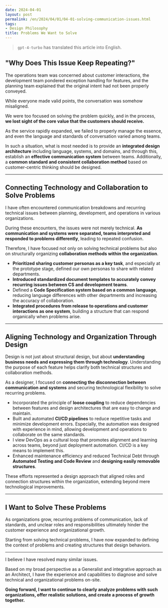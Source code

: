 ```yaml
---
date: 2024-04-01
layout: post
permalink: /en/2024/04/01/04-01-solving-communication-issues.html
tags:
- Design Philosophy
title: Problems We Want to Solve
---
```

> `gpt-4-turbo` has translated this article into English.

## "Why Does This Issue Keep Repeating?"

The operations team was concerned about customer interactions, the development team pondered exception handling for features, and the planning team explained that the original intent had not been properly conveyed.

While everyone made valid points, the conversation was somehow misaligned.

We were too focused on solving the problem quickly, and in the process, **we lost sight of the core value that the customers should receive.**

As the service rapidly expanded, we failed to properly manage the essence, and even the language and standards of conversation varied among teams.

In such a situation, what is most needed is to provide an **integrated design architecture** including language, systems, and domains, and through this, establish an **effective communication system** between teams. Additionally, a **common standard and consistent collaboration method** based on customer-centric thinking should be designed.

---

## Connecting Technology and Collaboration to Solve Problems

I have often encountered communication breakdowns and recurring technical issues between planning, development, and operations in various organizations.

During these encounters, the issues were not merely technical. **As communication and systems were separated, teams interpreted and responded to problems differently**, leading to repeated confusion.

Therefore, I have focused not only on solving technical problems but also on structurally organizing **collaboration methods within the organization**.

- **Prioritized sharing customer personas as a key task**, and especially at the prototype stage, defined our own personas to share with related departments.
- **Introduced standardized document templates to accurately convey recurring issues between CS and development teams**.
- Defined a **Code Specification system based on a common language**, reducing language differences with other departments and increasing the accuracy of collaboration.
- **Integrated procedures from release to operations and customer interactions as one system**, building a structure that can respond organically when problems arise.

---

## Aligning Technology and Organization Through Design

Design is not just about structural design, but about **understanding business needs and expressing them through technology**. Understanding the purpose of each feature helps clarify both technical structures and collaboration methods.

As a designer, I focused on **connecting the disconnection between communication and systems** and securing technological flexibility to solve recurring problems.

- Incorporated the principle of **loose coupling** to reduce dependencies between features and design architectures that are easy to change and maintain.
- Built and automated **CI/CD pipelines** to reduce repetitive tasks and minimize development errors. Especially, the automation was designed with experience in mind, allowing development and operations to collaborate on the same standards.
- I view DevOps as a cultural loop that promotes alignment and learning across teams, beyond just deployment automation. CI/CD is a key means to implement this.
- Enhanced maintenance efficiency and reduced Technical Debt through **Automated Testing and Code Review** and **designing easily removable structures**.

These efforts represented a design approach that aligned roles and connection structures within the organization, extending beyond mere technological improvements.

---

## I Want to Solve These Problems

As organizations grow, recurring problems of communication, lack of standards, and unclear roles and responsibilities ultimately hinder the customer experience and organizational growth.

Starting from solving technical problems, I have now expanded to defining the context of problems and creating structures that design behaviors.

---

I believe I have resolved many similar issues.

Based on my broad perspective as a Generalist and integrative approach as an Architect, I have the experience and capabilities to diagnose and solve technical and organizational problems on-site.

**Going forward, I want to continue to clearly analyze problems with such organizations, offer realistic solutions, and create a process of growth together.**